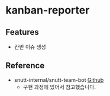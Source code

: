 # kanban-reporter

## Features

- 칸반 이슈 생성

## Reference

- snutt-internal/snutt-team-bot [Github](https://github.com/wafflestudio/snutt-internal)
  - 구현 과정에 있어서 참고했습니다.